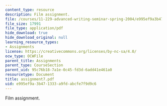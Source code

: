 ```yaml
---
content_type: resource
description: Film assignment.
file: /courses/11-229-advanced-writing-seminar-spring-2004/e995ef9a3b471333a9fdabcfe7f9d9c6_assignment7.pdf
file_size: 17991
file_type: application/pdf
hide_download: true
hide_download_original: null
learning_resource_types:
- Assignments
license: https://creativecommons.org/licenses/by-nc-sa/4.0/
ocw_type: OCWFile
parent_title: Assignments
parent_type: CourseSection
parent_uid: 95c76b18-7a1e-0c45-fd3d-6add41e461a0
resourcetype: Document
title: assignment7.pdf
uid: e995ef9a-3b47-1333-a9fd-abcfe7f9d9c6
---
```

Film assignment.
